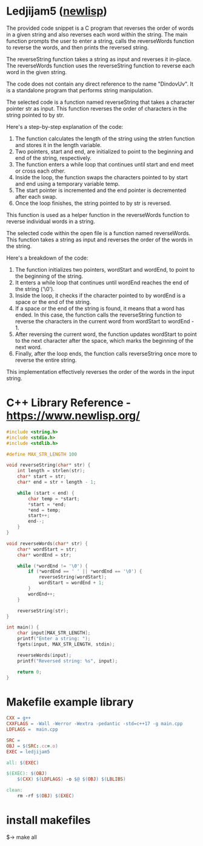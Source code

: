 # Ledjijam5 ([newlisp](https://www.newlisp.org/))

The provided code snippet is a C program that reverses the order of words in a given string and also reverses each word within the string. The main function prompts the user to enter a string, calls the reverseWords function to reverse the words, and then prints the reversed string.

The reverseString function takes a string as input and reverses it in-place. The reverseWords function uses the reverseString function to reverse each word in the given string.

The code does not contain any direct reference to the name "DindovUv". It is a standalone program that performs string manipulation.

The selected code is a function named reverseString that takes a character pointer str as input. This function reverses the order of characters in the string pointed to by str.

Here's a step-by-step explanation of the code:

1. The function calculates the length of the string using the strlen function and stores it in the length variable.
2. Two pointers, start and end, are initialized to point to the beginning and end of the string, respectively.
3. The function enters a while loop that continues until start and end meet or cross each other.
4. Inside the loop, the function swaps the characters pointed to by start and end using a temporary variable temp.
5. The start pointer is incremented and the end pointer is decremented after each swap.
6. Once the loop finishes, the string pointed to by str is reversed.


This function is used as a helper function in the reverseWords function to reverse individual words in a string.

The selected code within the open file is a function named reverseWords. This function takes a string as input and reverses the order of the words in the string.

Here's a breakdown of the code:

1. The function initializes two pointers, wordStart and wordEnd, to point to the beginning of the string.
2. It enters a while loop that continues until wordEnd reaches the end of the string ('\0').
3. Inside the loop, it checks if the character pointed to by wordEnd is a space or the end of the string.
4. If a space or the end of the string is found, it means that a word has ended. In this case, the function calls the reverseString function to reverse the characters in the current word from wordStart to wordEnd - 1.
5. After reversing the current word, the function updates wordStart to point to the next character after the space, which marks the beginning of the next word.
6. Finally, after the loop ends, the function calls reverseString once more to reverse the entire string.


This implementation effectively reverses the order of the words in the input string.

# C++ Library Reference - https://www.newlisp.org/ 
```c++
#include <string.h>
#include <stdio.h>
#include <stdlib.h>

#define MAX_STR_LENGTH 100

void reverseString(char* str) {
    int length = strlen(str);
    char* start = str;
    char* end = str + length - 1;

    while (start < end) {
        char temp = *start;
        *start = *end;
        *end = temp;
        start++;
        end--;
    }
}

void reverseWords(char* str) {
    char* wordStart = str;
    char* wordEnd = str;

    while (*wordEnd != '\0') {
        if (*wordEnd == ' ' || *wordEnd == '\0') {
            reverseString(wordStart);
            wordStart = wordEnd + 1;
        }
        wordEnd++;
    }

    reverseString(str);
}

int main() {
    char input[MAX_STR_LENGTH];
    printf("Enter a string: ");
    fgets(input, MAX_STR_LENGTH, stdin);

    reverseWords(input);
    printf("Reversed string: %s", input);

    return 0;
}
```
# Makefile example library
```makefile
CXX = g++
CXXFLAGS = -Wall -Werror -Wextra -pedantic -std=c++17 -g main.cpp
LDFLAGS =  main.cpp

SRC = 
OBJ = $(SRC:.cc=.o)
EXEC = ledjijam5

all: $(EXEC)

$(EXEC): $(OBJ)
	$(CXX) $(LDFLAGS) -o $@ $(OBJ) $(LBLIBS)

clean:
	rm -rf $(OBJ) $(EXEC)
```
# install makefiles
$-> make all 
   
